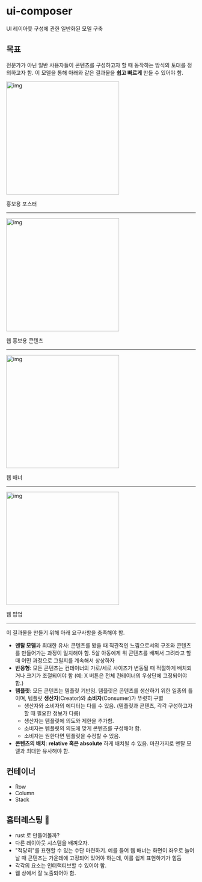 # ui-composer
UI 레이아웃 구성에 관한 일반화된 모델 구축

## 목표

전문가가 아닌 일반 사용자들이 콘텐츠를 구성하고자 할 때 동작하는 방식의 토대를 정의하고자 함. 이 모델을 통해 아래와 같은 결과물을 **쉽고 빠르게** 만들 수 있어야 함.

<img src="https://github.com/echoja/ui-composer/assets/73801151/1bf0fd75-8ee3-4717-b0c9-8442aba8d88e" alt="img" width="300"></img>

홍보용 포스터

---

<img src="https://github.com/echoja/ui-composer/assets/73801151/5440d4b8-cb6f-4145-9899-d6c9cf3e4449" alt="img" width="300"></img>

웹 홍보용 콘텐츠

---

<img src="https://github.com/echoja/ui-composer/assets/73801151/17612ecc-7f45-4793-86e5-32bdf3d23af4" alt="img" width="300"></img>

웹 배너

---

<img src="https://github.com/echoja/ui-composer/assets/73801151/eb1978ba-84c9-48ea-b242-c3abe3f75c2b" alt="img" width="300"></img>

웹 팝업

---
  
이 결과물을 만들기 위해 아래 요구사항을 충족해야 함.

- **멘탈 모델**과 최대한 유사: 콘텐츠를 봤을 때 직관적인 느낌으로서의 구조와 콘텐츠를 만들어가는 과정이 일치해야 함. 5살 아동에게 위 콘텐츠를 배껴서 그려라고 할 때 어떤 과정으로 그릴지를 계속해서 상상하자
- **반응형**: 모든 콘텐츠는 컨테이너의 가로/세로 사이즈가 변동될 때 적절하게 배치되거나 크기가 조절되어야 함 (예: X 버튼은 전체 컨테이너의 우상단에 고정되어야 함.)
- **템플릿**: 모든 콘텐츠는 템플릿 기반임. 템플릿은 콘텐츠를 생산하기 위한 일종의 틀이며, 템플릿 **생산자**(Creator)와 **소비자**(Consumer)가 뚜렷히 구별
  - 생산자와 소비자의 에디터는 다를 수 있음. (템플릿과 콘텐츠, 각각 구성하고자 할 때 필요한 정보가 다름)
  - 생산자는 템플릿에 의도와 제한을 추가함.
  - 소비자는 템플릿의 의도에 맞게 콘텐츠를 구성해야 함.
  - 소비자는 원한다면 템플릿을 수정할 수 있음.
- **콘텐츠의 배치**: **relative 혹은 absolute** 하게 배치될 수 있음. 마찬가지로 멘탈 모델과 최대한 유사해야 함.


## 컨테이너

- Row
- Column
- Stack


## 흠터레스팅 🤔

- rust 로 만들어볼까?
- 다른 레이아웃 시스템을 배껴오자.
- "적당히"를 표현할 수 있는 수단 마련하기. 예를 들어 웹 배너는 화면이 좌우로 늘어날 때 콘텐츠는 가운데에 고정되어 있어야 하는데, 이를 쉽게 표현하기가 힘듬
- 각각의 요소는 인터랙티브할 수 있어야 함.
- 웹 상에서 잘 노출되어야 함.

